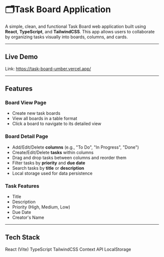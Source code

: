# 🗂Task Board Application

A simple, clean, and functional Task Board web application built using **React**, **TypeScript**, and **TailwindCSS**. This app allows users to collaborate by organizing tasks visually into boards, columns, and cards.

---

## Live Demo

Link: https://task-board-umber.vercel.app/ 

---

## Features

### Board View Page
- Create new task boards
- View all boards in a table format
- Click a board to navigate to its detailed view

### Board Detail Page
- Add/Edit/Delete **columns** (e.g., "To Do", "In Progress", "Done")
- Create/Edit/Delete **tasks** within columns
- Drag and drop tasks between columns and reorder them
- Filter tasks by **priority** and **due date**
- Search tasks by **title** or **description**
- Local storage used for data persistence

### Task Features
- Title
- Description
- Priority (High, Medium, Low)
- Due Date
- Creator's Name

---

## Tech Stack

React (Vite) 
TypeScript
TailwindCSS 
Context API 
LocalStorage

